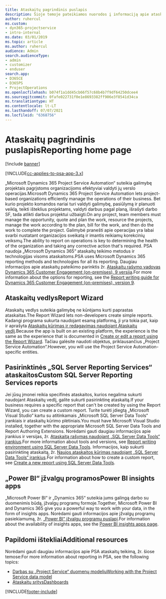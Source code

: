 ```yaml
---
title: Ataskaitų pagrindinis puslapis
description: Šioje temoje pateikiamos nuorodos į informaciją apie ataskaitų teikimą „Dynamics 365 Project Service Automation“ programoje.
author: ruhercul
ms.custom:
- dyn365-projectservice
- intro-internal
ms.date: 03/01/2019
ms.topic: article
ms.author: ruhercul
audience: Admin
search.audienceType:
- admin
- customizer
- enduser
search.app:
- D365CE
- D365PS
- ProjectOperations
ms.openlocfilehash: b074f1a1dd45cb66f57c68b4b7f9df64250dcee4
ms.sourcegitcommit: 0fafe022731f0e1e8693382ff906e3f8541d34ca
ms.translationtype: HT
ms.contentlocale: lt-LT
ms.lasthandoff: 07/07/2021
ms.locfileid: "6368756"
---
```

# <a name="reporting-home-page"></a><span data-ttu-id="4f35e-103">Ataskaitų pagrindinis puslapis</span><span class="sxs-lookup"><span data-stu-id="4f35e-103">Reporting home page</span></span>

[!include [banner](../includes/psa-now-project-operations.md)]

[!INCLUDE[cc-applies-to-psa-app-3.x](../includes/cc-applies-to-psa-app-3x.md)]

<span data-ttu-id="4f35e-104">„Microsoft Dynamics 365 Project Service Automation“ suteikia galimybę projektais pagrįstoms organizacijoms efektyviai valdyti jų verslo operacijas.</span><span class="sxs-lookup"><span data-stu-id="4f35e-104">Microsoft Dynamics 365 Project Service Automation lets project-based organizations efficiently manage the operations of their business.</span></span> <span data-ttu-id="4f35e-105">Bet kurio projekto komandos nariai turi valdyti galimybę, pasiūlymą ir planuoti veiklą, teikti išteklius projektams, valdyti darbus pagal planą, išrašyti darbo SF, tada atlikti darbus projektui užbaigti.</span><span class="sxs-lookup"><span data-stu-id="4f35e-105">On any project, team members must manage the opportunity, quote and plan the work, resource the projects, manage the work according to the plan, bill for the work, and then do the work to complete the project.</span></span> <span data-ttu-id="4f35e-106">Galimybė pranešti apie operacijas yra labai svarbi nustatant organizacijos sveikatą ir imantis reikiamų korekcinių veiksmų.</span><span class="sxs-lookup"><span data-stu-id="4f35e-106">The ability to report on operations is key to determining the health of the organization and taking any corrective action that's required.</span></span> <span data-ttu-id="4f35e-107">PSA naudoja „Microsoft Dynamics 365“ ataskaitų teikimo metodus ir technologijas visoms ataskaitoms.</span><span class="sxs-lookup"><span data-stu-id="4f35e-107">PSA uses Microsoft Dynamics 365 reporting methods and technologies for all its reporting.</span></span> <span data-ttu-id="4f35e-108">Daugiau informacijos apie ataskaitų pateikimo parinktis žr. [Ataskaitų rašymo vadovas Dynamics 365 Customer Engagement (on-premises), 9 versija](/dynamics365/customerengagement/on-premises/analytics/reporting-analytics-with-dynamics-365).</span><span class="sxs-lookup"><span data-stu-id="4f35e-108">For more information about the options for reporting, see the [Report writing guide for Dynamics 365 Customer Engagement (on-premises), version 9](/dynamics365/customerengagement/on-premises/analytics/reporting-analytics-with-dynamics-365).</span></span>

## <a name="report-wizard"></a><span data-ttu-id="4f35e-109">Ataskaitų vedlys</span><span class="sxs-lookup"><span data-stu-id="4f35e-109">Report Wizard</span></span>

<span data-ttu-id="4f35e-110">Ataskaitų vedlys suteikia galimybę ne kūrėjams kurti paprastas ataskaitas.</span><span class="sxs-lookup"><span data-stu-id="4f35e-110">The Report Wizard lets non-developers create simple reports.</span></span> <span data-ttu-id="4f35e-111">Kadangi programa sukurta naudojant esamą platformą, ji yra tokia pat, kaip ir aprašyta [Ataskaitų kūrimas ir redagavimas naudojant Ataskaitų vedlį](/dynamics365/customerengagement/on-premises/basics/create-edit-copy-report-wizard).</span><span class="sxs-lookup"><span data-stu-id="4f35e-111">Because the app is built on an existing platform, the experience is the same as the experience that is documented in [Create or edit a report using the Report Wizard](/dynamics365/customerengagement/on-premises/basics/create-edit-copy-report-wizard).</span></span> <span data-ttu-id="4f35e-112">Tačiau galėsite naudoti objektus, priklausančius „Project Service Automation“.</span><span class="sxs-lookup"><span data-stu-id="4f35e-112">However, you will use the Project Service Automation-specific entities.</span></span>

## <a name="custom-sql-server-reporting-services-reports"></a><span data-ttu-id="4f35e-113">Pasirinktinės „SQL Server Reporting Services“ ataskaitos</span><span class="sxs-lookup"><span data-stu-id="4f35e-113">Custom SQL Server Reporting Services reports</span></span>

<span data-ttu-id="4f35e-114">Jei jūsų įmonei reikia specifinės ataskaitos, kurios negalima sukurti naudojant Ataskaitų vedlį, galite sukurti pasirinktinę ataskaitą.</span><span class="sxs-lookup"><span data-stu-id="4f35e-114">If your business requires a specific report that can't be created by using the Report Wizard, you can create a custom report.</span></span> <span data-ttu-id="4f35e-115">Turite turėti įdiegtą „Microsoft Visual Studio“ kartu su atitinkamais „Microsoft SQL Server Data Tools“ įrankiais ir ataskaitų kūrimo plėtiniais.</span><span class="sxs-lookup"><span data-stu-id="4f35e-115">You must have Microsoft Visual Studio installed, together with the appropriate Microsoft SQL Server Data Tools and Report Authoring Extensions.</span></span> <span data-ttu-id="4f35e-116">Norėdami gauti daugiau informacijos apie įrankius ir versijas, žr. [Ataskaitą rašymas naudojant „SQL Server Data Tools“ įrankius](/dynamics365/customerengagement/on-premises/analytics/report-writing-environment-using-sql-server-data-tools).</span><span class="sxs-lookup"><span data-stu-id="4f35e-116">For more information about tools and versions, see [Report writing environment using SQL Server Data Tools](/dynamics365/customerengagement/on-premises/analytics/report-writing-environment-using-sql-server-data-tools).</span></span> <span data-ttu-id="4f35e-117">Informacijos, kaip sukurti pasirinktinę ataskaitą, žr. [Naujos ataskaitos kūrimas naudojant „SQL Server Data Tools“ įrankius](/dynamics365/customerengagement/on-premises/analytics/create-a-new-report-using-sql-server-data-tools).</span><span class="sxs-lookup"><span data-stu-id="4f35e-117">For information about how to create a custom report, see [Create a new report using SQL Server Data Tools](/dynamics365/customerengagement/on-premises/analytics/create-a-new-report-using-sql-server-data-tools).</span></span>

## <a name="power-bi-insights-apps"></a><span data-ttu-id="4f35e-118">„Power BI“ įžvalgų programos</span><span class="sxs-lookup"><span data-stu-id="4f35e-118">Power BI insights apps</span></span>

<span data-ttu-id="4f35e-119">„Microsoft Power BI“ ir „Dynamics 365“ suteikia jums galingą darbo su duomenimis būdą, įžvalgų programų formoje.</span><span class="sxs-lookup"><span data-stu-id="4f35e-119">Together, Microsoft Power BI and Dynamics 365 give you a powerful way to work with your data, in the form of insights apps.</span></span> <span data-ttu-id="4f35e-120">Norėdami gauti informacijos apie įžvalgų programų pasiekiamumą, žr. [„Power BI“ įžvalgų programų puslapį](https://powerbi.microsoft.com/power-bi-insights-apps/).</span><span class="sxs-lookup"><span data-stu-id="4f35e-120">For information about the availability of insights apps, see the [Power BI insights apps page](https://powerbi.microsoft.com/power-bi-insights-apps/).</span></span>


## <a name="additional-resources"></a><span data-ttu-id="4f35e-121">Papildomi ištekliai</span><span class="sxs-lookup"><span data-stu-id="4f35e-121">Additional resources</span></span>
<span data-ttu-id="4f35e-122">Norėdami gauti daugiau informacijos apie PSA ataskaitų teikimą, žr. šiose temose:</span><span class="sxs-lookup"><span data-stu-id="4f35e-122">For more information about reporting in PSA, see the following topics:</span></span>

- [<span data-ttu-id="4f35e-123">Darbas su „Project Service“ duomenų modeliu</span><span class="sxs-lookup"><span data-stu-id="4f35e-123">Working with the Project Service data model</span></span>](reports-working-project-service-data-model.md)
- [<span data-ttu-id="4f35e-124">Ataskaitų sritys</span><span class="sxs-lookup"><span data-stu-id="4f35e-124">Dashboards</span></span>](reports-dashboards.md)



[!INCLUDE[footer-include](../includes/footer-banner.md)]